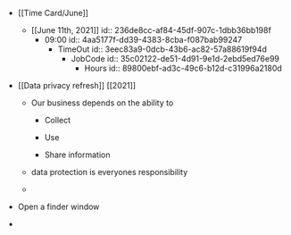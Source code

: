 - [[Time Card/June]]
	 - [[June 11th, 2021]]
id:: 236de8cc-af84-45df-907c-1dbb36bb198f
		 - 09:00
id:: 4aa5177f-dd39-4383-8cba-f087bab99247
			 - TimeOut
id:: 3eec83a9-0dcb-43b6-ac82-57a88619f94d
				 - JobCode
id:: 35c02122-de51-4d91-9e1d-2ebd5ed76e99
					 - Hours
id:: 89800ebf-ad3c-49c6-b12d-c31996a2180d

- [[Data privacy refresh]] [[2021]]
	 - Our business depends on the ability to 
		 - Collect 

		 - Use 

		 - Share information

	 - data protection is everyones responsibility 

	 - 

- Open a finder window

- []()
